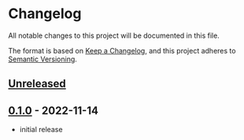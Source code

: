 # Changelog

All notable changes to this project will be documented in this file.

The format is based on [Keep a Changelog],
and this project adheres to [Semantic Versioning].

## [Unreleased]

## [0.1.0] - 2022-11-14

- initial release

<!-- Links -->

[keep a changelog]: https://keepachangelog.com/en/1.0.0/
[semantic versioning]: https://semver.org/spec/v2.0.0.html

<!-- Versions -->

[unreleased]: https://github.com/JichouP/csvcat-for-horiba/compare/v0.1.0...HEAD
[0.1.0]: https://github.com/JichouP/csvcat-for-horiba/releases/v0.1.0
